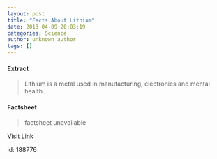 ```yaml
---
layout: post
title: "Facts About Lithium"
date: 2013-04-09 20:03:19
categories: Science
author: unknown author
tags: []
---
```



#### Extract
>Lithium is a metal used in manufacturing, electronics and mental health.

#### Factsheet
>factsheet unavailable

[Visit Link](http://www.livescience.com/28579-lithium.html)

id:  188776
